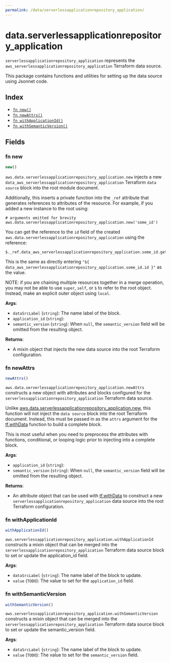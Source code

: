 ```yaml
---
permalink: /data/serverlessapplicationrepository_application/
---
```


# data.serverlessapplicationrepository_application

`serverlessapplicationrepository_application` represents the `aws_serverlessapplicationrepository_application` Terraform data source.



This package contains functions and utilities for setting up the data source using Jsonnet code.


## Index

* [`fn new()`](#fn-new)
* [`fn newAttrs()`](#fn-newattrs)
* [`fn withApplicationId()`](#fn-withapplicationid)
* [`fn withSemanticVersion()`](#fn-withsemanticversion)

## Fields

### fn new

```ts
new()
```


`aws.data.serverlessapplicationrepository_application.new` injects a new `data_aws_serverlessapplicationrepository_application` Terraform `data source`
block into the root module document.

Additionally, this inserts a private function into the `_ref` attribute that generates references to attributes of the
resource. For example, if you added a new instance to the root using:

    # arguments omitted for brevity
    aws.data.serverlessapplicationrepository_application.new('some_id')

You can get the reference to the `id` field of the created `aws.data.serverlessapplicationrepository_application` using the reference:

    $._ref.data_aws_serverlessapplicationrepository_application.some_id.get('id')

This is the same as directly entering `"${ data_aws_serverlessapplicationrepository_application.some_id.id }"` as the value.

NOTE: if you are chaining multiple resources together in a merge operation, you may not be able to use `super`, `self`,
or `$` to refer to the root object. Instead, make an explicit outer object using `local`.

**Args**:
  - `dataSrcLabel` (`string`): The name label of the block.
  - `application_id` (`string`): 
  - `semantic_version` (`string`):  When `null`, the `semantic_version` field will be omitted from the resulting object.

**Returns**:
- A mixin object that injects the new data source into the root Terraform configuration.


### fn newAttrs

```ts
newAttrs()
```


`aws.data.serverlessapplicationrepository_application.newAttrs` constructs a new object with attributes and blocks configured for the `serverlessapplicationrepository_application`
Terraform data source.

Unlike [aws.data.serverlessapplicationrepository_application.new](#fn-serverlessapplicationrepositoryapplicationnew), this function will not inject the `data source`
block into the root Terraform document. Instead, this must be passed in as the `attrs` argument for the
[tf.withData](https://github.com/tf-libsonnet/core/tree/main/docs#fn-withdata) function to build a complete block.

This is most useful when you need to preprocess the attributes with functions, conditional, or looping logic prior to
injecting into a complete block.

**Args**:
  - `application_id` (`string`): 
  - `semantic_version` (`string`):  When `null`, the `semantic_version` field will be omitted from the resulting object.

**Returns**:
  - An attribute object that can be used with [tf.withData](https://github.com/tf-libsonnet/core/tree/main/docs#fn-withdata) to construct a new `serverlessapplicationrepository_application` data source into the root Terraform configuration.


### fn withApplicationId

```ts
withApplicationId()
```

`aws.serverlessapplicationrepository_application.withApplicationId` constructs a mixin object that can be merged into the `serverlessapplicationrepository_application`
Terraform data source block to set or update the application_id field.



**Args**:
  - `dataSrcLabel` (`string`): The name label of the block to update.
  - `value` (`TODO`): The value to set for the `application_id` field.


### fn withSemanticVersion

```ts
withSemanticVersion()
```

`aws.serverlessapplicationrepository_application.withSemanticVersion` constructs a mixin object that can be merged into the `serverlessapplicationrepository_application`
Terraform data source block to set or update the semantic_version field.



**Args**:
  - `dataSrcLabel` (`string`): The name label of the block to update.
  - `value` (`TODO`): The value to set for the `semantic_version` field.
